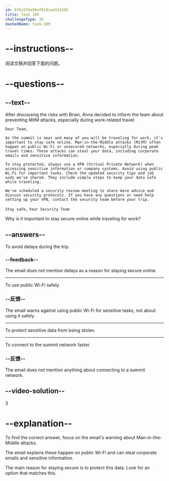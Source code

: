 ```yaml
---
id: 676147de99ef019cee551581
title: Task 109
challengeType: 19
dashedName: task-109
---
```


<!-- READING -->

# --instructions--

阅读文稿并回答下面的问题。

# --questions--

## --text--

After discussing the risks with Brian, Anna decided to inform the team about preventing MitM attacks, especially during work-related travel:

`Dear Team,`

`As the summit is near and many of you will be traveling for work, it's important to stay safe online. Man-in-the-Middle attacks (MitM) often happen on public Wi-Fi or unsecured networks, especially during peak travel times. These attacks can steal your data, including corporate emails and sensitive information.`

`To stay protected, always use a VPN (Virtual Private Network) when accessing sensitive information or company systems. Avoid using public Wi-Fi for important tasks. Check the updated security tips and job aids we've shared. They include simple steps to keep your data safe while traveling.`

`We've scheduled a security review meeting to share more advice and discuss security protocols. If you have any questions or need help setting up your VPN, contact the security team before your trip.`

`Stay safe,` `Your Security Team`

Why is it important to stay secure online while traveling for work?

## --answers--

To avoid delays during the trip.

### --feedback--

The email does not mention delays as a reason for staying secure online.

---

To use public Wi-Fi safely.

### --反馈--

The email warns against using public Wi-Fi for sensitive tasks, not about using it safely.

---

To protect sensitive data from being stolen.

---

To connect to the summit network faster.

### --反馈--

The email does not mention anything about connecting to a summit network.

## --video-solution--

3

# --explanation--

To find the correct answer, focus on the email's warning about Man-in-the-Middle attacks.

The email explains these happen on public Wi-Fi and can steal corporate emails and sensitive information.

The main reason for staying secure is to protect this data. Look for an option that matches this.
